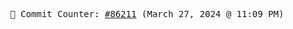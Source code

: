 <p align="center">
    <samp>
        📮 Commit Counter: <a href="https://github.com/Javascript-void0/Javascript-void0/commits/main">#86211</a> (March 27, 2024 @ 11:09 PM)
    </samp>
</p>